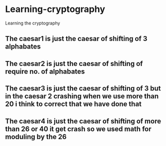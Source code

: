# Learning-cryptography
Learning the cryptography
## The caesar1 is just the caesar of shifting of 3 alphabates
##  The caesar2 is just the caesar of shifting of require no. of alphabates
##  The caesar3 is just the caesar of shifting of 3 but in the caesar 2 crashing when we use more than 20 i think to correct that we have done that
##  The caesar4 is just the caesar of shifting of more than 26 or 40 it get crash so we used math for moduling by the 26
